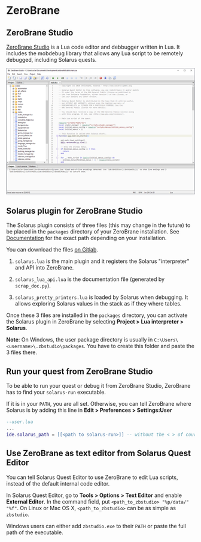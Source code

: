 # ZeroBrane

## ZeroBrane Studio

[ZeroBrane Studio](https://studio.zerobrane.com/) is a Lua code editor and debbugger written in Lua. It includes the mobdebug library that allows any Lua script to be remotely debugged, including Solarus quests.

![ZeroBrane Studio window](images/zerobrane/screen_1.png)

## Solarus plugin for ZeroBrane Studio

The Solarus plugin consists of three files (this may change in the future) to be placed in the `packages` directory of your ZeroBrane installation. See [Documentation](https://github.com/pkulchenko/ZeroBranePackage#installation) for the exact path depending on your installation.

You can download the files [on Gitlab](https://gitlab.com/solarus-games/solarus/tree/dev/work/ZBStudioPlugin).

1. `solarus.lua` is the main plugin and it registers the Solarus "interpreter" and API into ZeroBrane.

2. `solarus_lua_api.lua` is the documentation file (generated by `scrap_doc.py`).

3. `solarus_pretty_printers.lua` is loaded by Solarus when debugging. It allows exploring Solarus values in the stack as if they where tables.

Once these 3 files are installed in the `packages` directory, you can activate the Solarus plugin in ZeroBrane by selecting **Project > Lua interpreter > Solarus**.

**Note**: On Windows, the user package directory is usually in `C:\Users\<username>\.zbstudio\packages`. You have to create this folder and paste the 3 files there.

## Run your quest from ZeroBrane Studio

To be able to run your quest or debug it from ZeroBrane Studio, ZeroBrane has to find your `solarus-run` executable.

If it is in your `PATH`, you are all set. Otherwise, you can tell ZeroBrane where Solarus is by adding this line in **Edit > Preferences > Settings:User**

```lua
--user.lua
...
ide.solarus_path = [[<path to solarus-run>]] -- without the < > of course
```

## Use ZeroBrane as text editor from Solarus Quest Editor

You can tell Solarus Quest Editor to use ZeroBrane to edit Lua scripts, instead of the default internal code editor.

In Solarus Quest Editor, go to **Tools > Options > Text Editor** and enable **External Editor**.
In the command field, put `<path_to_zbstudio> "%p/data/" "%f"`. On Linux or Mac OS X, `<path_to_zbstudio>` can be as simple as `zbstudio`.

Windows users can either add `zbstudio.exe` to their `PATH` or paste the full path of the executable.
